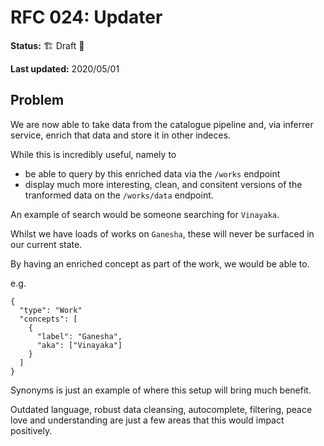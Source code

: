# RFC 024: Updater

**Status:** 🏗 Draft 🚧

**Last updated:** 2020/05/01

## Problem

We are now able to take data from the catalogue pipeline
and, via inferrer service, enrich that data and store it in
other indeces.

While this is incredibly useful, namely to

* be able to query by this enriched data via the `/works` endpoint
* display much more interesting, clean, and consitent versions of the tranformed 
data on the `/works/data` endpoint.

An example of search would be someone searching for `Vinayaka`.

Whilst we have loads of works on `Ganesha`, these will never be
surfaced in our current state.

By having an enriched concept as part of the work, we would be able to.

e.g.
```
{
  "type": "Work"
  "concepts": [
    {
      "label": "Ganesha",
      "aka": ["Vinayaka"]
    }
  ]
}
```

Synonyms is just an example of where this setup will bring much benefit.

Outdated language, robust data cleansing, autocomplete, filtering,
peace love and understanding are just a few areas that this would impact positively.
